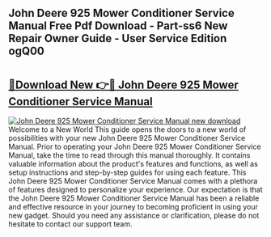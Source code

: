 ## John Deere 925 Mower Conditioner Service Manual Free Pdf Download - Part-ss6 New Repair Owner Guide - User Service Edition ogQ00

# <h2><a href="http://bc72725.oget.top/?id=John+Deere+925+Mower+Conditioner+Service+Manual">🔗Download New 👉🔴 John Deere 925 Mower Conditioner Service Manual</a></h2>

[![John Deere 925 Mower Conditioner Service Manual new download](https://i.imgur.com/5g1atiW.png)](http://bc72725.oget.top/?id=John+Deere+925+Mower+Conditioner+Service+Manual)
Welcome to a New World This guide opens the doors to a new world of possibilities with your new John Deere 925 Mower Conditioner Service Manual. Prior to operating your John Deere 925 Mower Conditioner Service Manual, take the time to read through this manual thoroughly. It contains valuable information about the product's features and functions, as well as setup instructions and step-by-step guides for using each feature. This John Deere 925 Mower Conditioner Service Manual comes with a plethora of features designed to personalize your experience. Our expectation is that the John Deere 925 Mower Conditioner Service Manual has been a reliable and effective resource in your journey to becoming proficient in using your new gadget. Should you need any assistance or clarification, please do not hesitate to contact our support team.
